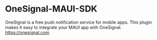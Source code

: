 # OneSignal-MAUI-SDK
OneSignal is a free push notification service for mobile apps. This plugin makes it easy to integrate your MAUI app with OneSignal. https://onesignal.com
